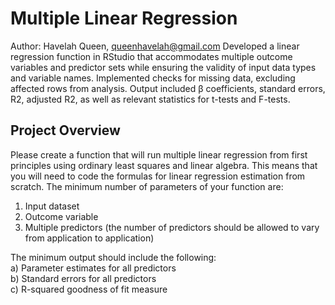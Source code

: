 # Multiple Linear Regression
Author: Havelah Queen, queenhavelah@gmail.com
Developed a linear regression function in RStudio that accommodates multiple outcome variables and    predictor sets while ensuring the validity of input data types and variable names. Implemented checks for missing data, excluding affected rows from analysis. Output included β coefficients, standard errors, R2, adjusted R2, as well as relevant statistics for t-tests and F-tests.  
## Project Overview
Please create a function that will run multiple linear regression from first principles using ordinary least squares and linear algebra. This means that you will need to code the formulas for linear regression estimation from scratch. The minimum number of parameters of your function are:
1) Input dataset
2) Outcome variable
3) Multiple predictors (the number of predictors should be allowed to vary from application to application)

The minimum output should include the following:  
a) Parameter estimates for all predictors  
b) Standard errors for all predictors  
c) R-squared goodness of fit measure  

